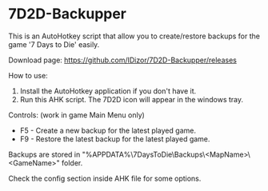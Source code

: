# 7D2D-Backupper

This is an AutoHotkey script that allow you to create/restore backups for the game '7 Days to Die' easily.

Download page: https://github.com/IDizor/7D2D-Backupper/releases

How to use:
  1. Install the AutoHotkey application if you don't have it.
  2. Run this AHK script. The 7D2D icon will appear in the windows tray.

Controls: (work in game Main Menu only)
 - F5 - Create a new backup for the latest played game.
 - F9 - Restore the latest backup for the latest played game.

Backups are stored in "%APPDATA%\\7DaysToDie\\Backups\\\<MapName>\\\<GameName>" folder.

Check the config section inside AHK file for some options.

